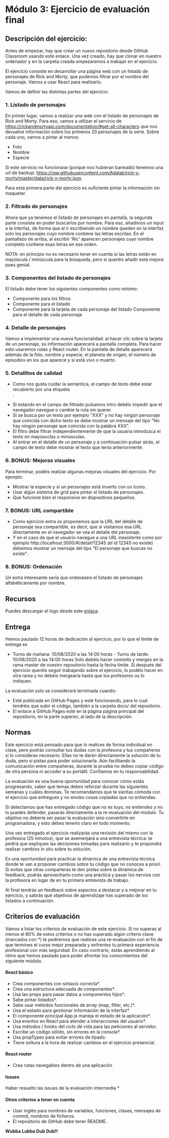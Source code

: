 # Módulo 3: Ejercicio de evaluación final

## Descripción del ejercicio:

Antes de empezar, hay que crear un nuevo repositorio desde GitHub Classroom usando este enlace. Una vez creado, hay que clonar en nuestro ordenador y en la carpeta creada empezaremos a trabajar en el ejercicio.

El ejercicio consiste en desarrollar una página web con un listado de personajes de Rick and Morty, que podemos filtrar por el nombre del personaje. Vamos a usar React para realizarlo.

Vamos de definir las distintas partes del ejercicio:

### 1. Listado de personajes

En primer lugar, vamos a realizar una web con el listado de personajes de Rick and Morty. Para eso, vamos a utilizar el servicio de https://rickandmortyapi.com/documentation/#get-all-characters que nos devuelve información sobre los primeros 20 personajes de la serie. Sobre cada uno, vamos a pintar al menos:

- Foto
- Nombre
- Especie

Si este servicio no funcionase (porque nos hubieran baneado) tenemos una url de backup: https://raw.githubusercontent.com/Adalab/rick-y-morty/master/data/rick-y-morty.json.

Para esta primera parte del ejercicio es suficiente pintar la información sin maquetar.

### 2. Filtrado de personajes

Ahora que ya tenemos el listado de personajes en pantalla, la segunda parte consiste en poder buscarlos por nombre. Para eso, añadimos un input a la interfaz, de forma que al ir escribiendo un nombre queden en la interfaz solo los personajes cuyo nombre contiene las letras escritas. En el pantallazo de arriba, al escribir 'Ric' aparecen personajes cuyo nombre completo contiene esas letras en ese orden.

NOTA: en principio no es necesario tener en cuenta si las letras están en mayúscula / minúscula para la búsqueda, pero si queréis añadir esta mejora pues genial.

### 3. Componentes del listado de personajes

El listado debe tener los siguientes componentes como mínimo:

- Componente para los filtros
- Componente para el listado
- Componente para la tarjeta de cada personaje del listado Componente para el detalle de cada personaje

### 4. Detalle de personajes

Vamos a implementar una nueva funcionalidad: al hacer clic sobre la tarjeta de un personaje, su información aparecerá a pantalla completa. Para hacer esto usaremos rutas y React router. En la pantalla de detalle aparecerá además de la foto, nombre y especie, el planeta de origen, el número de episodios en los que aparece y si está vivo o muerto.

### 5. Detallitos de calidad

- Como nos gusta cuidar la semántica, el campo de texto debe estar recubierto por una etiqueta <form />.
- Si estando en el campo de filtrado pulsamos intro debéis impedir que el navegador navegue o cambie la ruta sin querer.
- Si se busca por un texto por ejemplo "XXX" y no hay ningún personaje que coincida con dicho texto se debe mostrar un mensaje del tipo "No hay ningún personaje que coincida con la palabra XXX".
- El filtro debe filtrar independientemente de que la usuaria introduzca el texto en mayúsuclas o minúsculas.
- Al entrar en el detalle de un personaje y a continuación pulsar atrás, el campo de texto debe mostrar el texto que tenía anteriormente.

### 6. BONUS: Mejoras visuales

Para terminar, podéis realizar algunas mejoras visuales del ejercicio. Por ejemplo:

- Mostrar la especie y si un personajes está muerto con un icono.
- Usar algún sistema de grid para pintar el listado de personajes.
- Que funcione bien el responsive en dispositivos pequeños.

### 7. BONUS: URL compartible

- Como ejercicio extra os proponemos que la URL del detalle de personaje sea compartible, es decir, que si visitamos esa URL directamente en el navegador se vea el detalle del personaje.
- Y en el caso de que el usuario navegue a una URL inexistente como por ejemplo http://localhost:3000/#/detail/12345 (el id 12345 no existe) debemos mostrar un mensaje del tipo "El personaje que buscas no existe".

### 8. BONUS: Ordenación

Un extra interesante sería que ordenáseis el listado de personajes alfabéticamente por nombre.

## Recursos

Puedes descargar el logo desde este [enlace](https://help.redbubble.com/hc/article_attachments/360002309526/Rick_and_Morty_-_logo__English_.png).

## Entrega

Hemos pautado 12 horas de dedicación al ejercicio, por lo que el límite de entrega es

- Turno de mañana: 10/08/2020 a las 14:00 horas - Turno de tarde: 10/08/2020 a las 14:00 horas
  Solo debéis hacer commits y merges en la rama master de vuestro repositorio hasta la fecha límite. Si después del ejercicio queréis seguir trabajando sobre el ejercicio, lo podéis hacer en otra rama y no debéis mergearla hasta que los profesores os lo indiquen.

La evaluación solo se considerará terminada cuando:

- Esté publicada en GitHub Pages y esté funcionando, para lo cual tendréis que subir el código, también a la carpeta docs/ del repositorio.
- El enlace a GitHub Pages esté en la página página principal del repositorio, en la parte superior, al lado de la descripción.

## Normas

Este ejercicio está pensado para que lo realices de forma individual en clase, pero podrás consultar tus dudas con la profesora y tus compañeras si lo consideras necesario. Ellas no te darán directamente la solución de tu duda, pero sí pistas para poder solucionarla. Aún facilitando la comunicación entre compañeras, durante la prueba no debes copiar código de otra persona ni acceder a su portátil. Confiamos en tu responsabilidad.

La evaluación es una buena oportunidad para conocer cómo estás progresando, saber qué temas debes reforzar durante las siguientes semanas y cuáles dominas. Te recomendamos que te sientas cómoda con el ejercicio que entregues y no envíes cosas copiadas que no entiendas.

Si detectamos que has entregado código que no es tuyo, no entiendes y no lo puedes defender, pasarás directamente a la re-evaluación del módulo. Tu objetivo no debería ser pasar la evaluación sino convertirte en programadora, y esto debes tenerlo claro en todo momento.

Una vez entregado el ejercicio realizarás una revisión del mismo con la profesora (25 minutos), que se asemenjará a una entrevista técnica: te pedirá que expliques las decisiones tomadas para realizarlo y te propondrá realizar cambios in situ sobre tu solución.

Es una oportunidad para practicar la dinámica de una entrevista técnica donde te van a proponer cambios sobre tu código que no conoces a priori. Si evitas que otras compañeras te den pistas sobre la dinámica de feedback, podrás aprovecharlo como una práctica y pasar los nervios con la profesora en lugar de en tu primera entrevista de trabajo.

Al final tendrás un feedback sobre aspectos a destacar y a mejorar en tu ejercicio, y sabrás qué objetivos de aprendizaje has superado de los listados a continuación.

## Criterios de evaluación

Vamos a listar los criterios de evaluación de este ejercicio. Si no superas al menos el 80% de estos criterios o no has superado algún criterio clave (marcados con \*) te pediremos que realices una re-evaluación con el fin de que termines el curso mejor preparada y enfrentes tu primera experiencia profesional con más seguridad. En caso contrario, estás aprendiendo al ritmo que hemos pautado para poder afrontar los conocimientos del siguiente módulo.

#### React básico

- Crea componentes con sintaxis correcta\*.
- Crea una estructura adecuada de componentes\*.
- Usa las props para pasar datos a componentes hijos\*.
- Sabe pintar listados\*.
- Sabe usar métodos funcionales de array (map, filter, etc.)\*.
- Usa el estado para gestionar información de la interfaz\*.
- El componente principal App.js maneja el estado de la aplicación\*.
- Usa eventos en React para atender a interacciones del usuario\*.
- Usa métodos / hooks del ciclo de vida para las peticiones al servidor.
- Escribe un código sólido, sin errores en la consola\*.
- Usa propTypes para evitar errores de tipado.
- Tiene soltura a la hora de realizar cambios en el ejercicio presencial.

#### React router

- Crea rutas navegables dentro de una aplicación

#### Issues

Haber resuelto las issues de la evaluación intermedia \*

#### Otros criterios a tener en cuenta

- Usar inglés para nombres de variables, funciones, clases, mensajes de commit, nombres de ficheros.
- El repositorio de GitHub debe tener README.

**Wubba Lubba Dub Dub!!**
